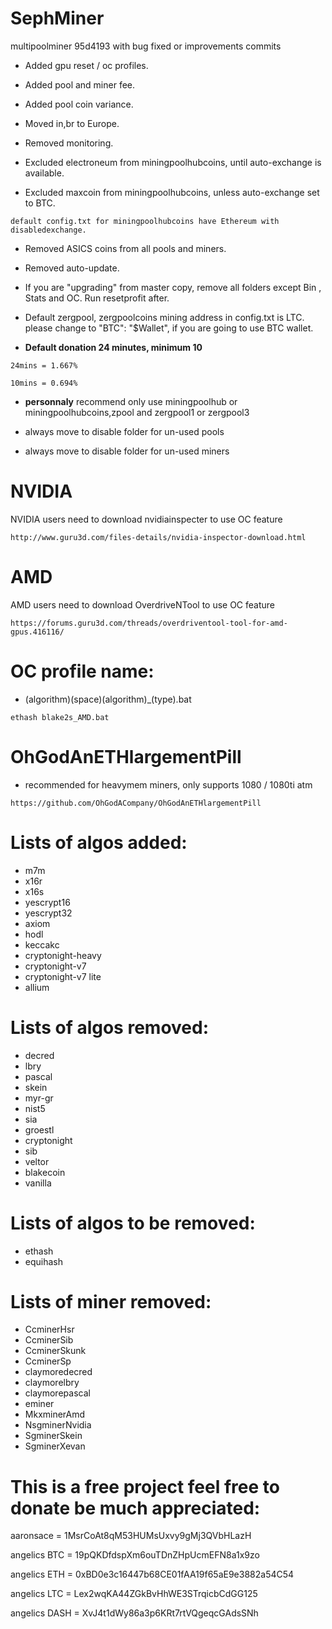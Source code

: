 # SephMiner
multipoolminer 95d4193 with bug fixed or improvements commits

* Added gpu reset / oc profiles.

* Added pool and miner fee.

* Added pool coin variance.

* Moved in,br to Europe.

* Removed monitoring.

* Excluded electroneum from miningpoolhubcoins, until auto-exchange is available.

* Excluded maxcoin from miningpoolhubcoins, unless auto-exchange set to BTC.
```
default config.txt for miningpoolhubcoins have Ethereum with disabledexchange.
```
* Removed ASICS coins from all pools and miners.

* Removed auto-update.

* If you are "upgrading" from master copy, remove all folders except Bin , Stats and OC. Run resetprofit after.

* Default zergpool, zergpoolcoins mining address in config.txt is LTC. please change to "BTC": "$Wallet", if you are going to use BTC wallet.

* **Default donation 24 minutes, minimum 10**
```
24mins = 1.667%
```
```
10mins = 0.694%
```

* **personnaly** recommend only use miningpoolhub or miningpoolhubcoins,zpool and zergpool1 or zergpool3

* always move to disable folder for un-used pools

* always move to disable folder for un-used miners

# NVIDIA
NVIDIA users need to download nvidiainspecter to use OC feature
```
http://www.guru3d.com/files-details/nvidia-inspector-download.html
```
# AMD
AMD users need to download OverdriveNTool to use OC feature
```
https://forums.guru3d.com/threads/overdriventool-tool-for-amd-gpus.416116/
```

# OC profile name:
* (algorithm)(space)(algorithm)_(type).bat 
```
ethash blake2s_AMD.bat
```

# OhGodAnETHlargementPill
* recommended for heavymem miners, only supports 1080 / 1080ti atm
```
https://github.com/OhGodACompany/OhGodAnETHlargementPill
```

# Lists of algos added:
* m7m
* x16r
* x16s
* yescrypt16
* yescrypt32
* axiom
* hodl
* keccakc
* cryptonight-heavy
* cryptonight-v7
* cryptonight-v7 lite
* allium

# Lists of algos removed:
* decred
* lbry
* pascal
* skein
* myr-gr
* nist5
* sia
* groestl
* cryptonight
* sib
* veltor
* blakecoin
* vanilla


# Lists of algos to be removed:
* ethash
* equihash

# Lists of miner removed:
* CcminerHsr
* CcminerSib
* CcminerSkunk
* CcminerSp
* claymoredecred
* claymorelbry
* claymorepascal
* eminer
* MkxminerAmd
* NsgminerNvidia
* SgminerSkein
* SgminerXevan

# This is a free project feel free to donate be much appreciated:

aaronsace = 1MsrCoAt8qM53HUMsUxvy9gMj3QVbHLazH

angelics BTC = 19pQKDfdspXm6ouTDnZHpUcmEFN8a1x9zo

angelics ETH = 0xBD0e3c16447b68CE01fAA19f65aE9e3882a54C54

angelics LTC = Lex2wqKA44ZGkBvHhWE3STrqicbCdGG125

angelics DASH = XvJ4t1dWy86a3p6KRt7rtVQgeqcGAdsSNh